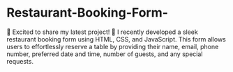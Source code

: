 # Restaurant-Booking-Form-
🌟 Excited to share my latest project! 🌟  I recently developed a sleek restaurant booking form using HTML, CSS, and JavaScript. This form allows users to effortlessly reserve a table by providing their name, email, phone number, preferred date and time, number of guests, and any special requests.
